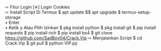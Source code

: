 
⇨ Fitur Login
[✯] Login Cookies   
⇨ Install Script Di Termux
$ apt update $$ apt upgrade
$ termux-setup-storage  
   • Enter  
   • Ketik y Atau Pilih Izinkan
$ pkg install python
$ pkg install git
$ pip install requests
$ pip install rich
$ pip install bs4
$ git clone https://github.com/SadBoy04/Crack.Vip
⇨ Menjalankan Script
$ cd Crack.Vip
$ git pull
$ python VIP.py
